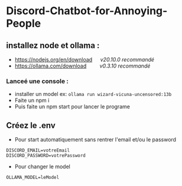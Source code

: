 # Discord-Chatbot-for-Annoying-People

## installez node et ollama :
 - https://nodejs.org/en/download &emsp; *v20.10.0 recommandé*
 - https://ollama.com/download &emsp; &emsp;*v0.3.10 recommandé*

### Lanceé une console :
 - installer un model ex: `ollama run wizard-vicuna-uncensored:13b`
 - Faite un npm i
 - Puis faite un npm start pour lancer le programe

## Créez le .env
 - Pour start automatiquement sans rentrer l'email et/ou le password
```.env
DISCORD_EMAIL=votreEmail
DISCORD_PASSWORD=votrePassword
```
 - Pour changer le model
```.env
OLLAMA_MODEL=leModel
```
